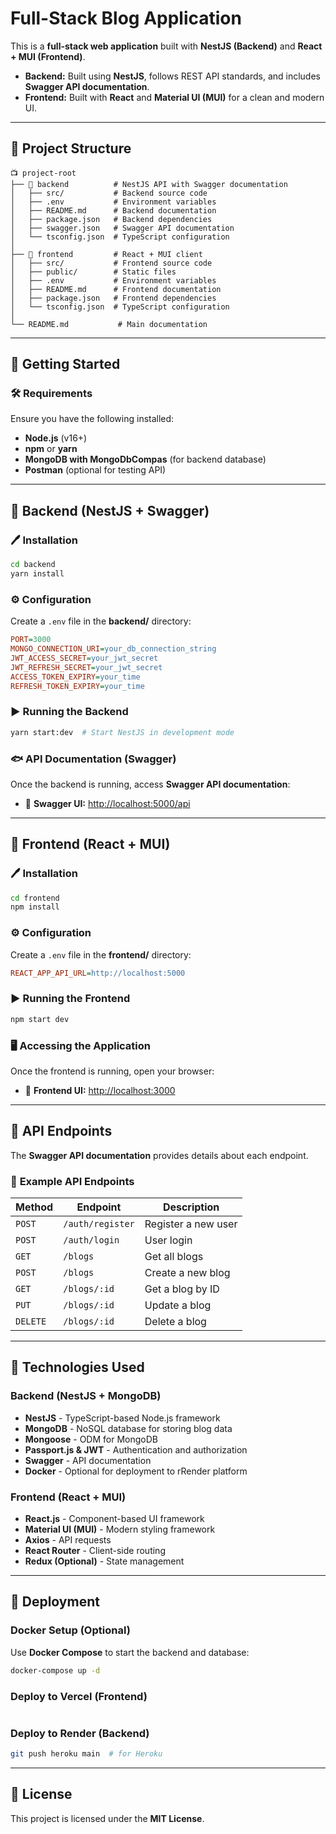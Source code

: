 # Full-Stack Blog Application

This is a **full-stack web application** built with **NestJS (Backend)** and **React + MUI (Frontend)**.

- **Backend:** Built using **NestJS**, follows REST API standards, and includes **Swagger API documentation**.
- **Frontend:** Built with **React** and **Material UI (MUI)** for a clean and modern UI.

---

## 💂 **Project Structure**
```
📺 project-root
├── 📂 backend          # NestJS API with Swagger documentation
│   ├── src/           # Backend source code
│   ├── .env           # Environment variables
│   ├── README.md      # Backend documentation
│   ├── package.json   # Backend dependencies
│   ├── swagger.json   # Swagger API documentation
│   └── tsconfig.json  # TypeScript configuration
│
├── 📂 frontend         # React + MUI client
│   ├── src/           # Frontend source code
│   ├── public/        # Static files
│   ├── .env           # Environment variables
│   ├── README.md      # Frontend documentation
│   ├── package.json   # Frontend dependencies
│   └── tsconfig.json  # TypeScript configuration
│
└── README.md           # Main documentation
```

---

## 🚀 **Getting Started**
### 🛠️ **Requirements**
Ensure you have the following installed:
- **Node.js** (v16+)
- **npm** or **yarn**
- **MongoDB with MongoDbCompas** (for backend database)
- **Postman** (optional for testing API)

---

## 📌 **Backend (NestJS + Swagger)**
### 🖊️ **Installation**
```bash
cd backend
yarn install
```

### ⚙️ **Configuration**
Create a `.env` file in the **backend/** directory:
```ini
PORT=3000
MONGO_CONNECTION_URI=your_db_connection_string
JWT_ACCESS_SECRET=your_jwt_secret
JWT_REFRESH_SECRET=your_jwt_secret
ACCESS_TOKEN_EXPIRY=your_time
REFRESH_TOKEN_EXPIRY=your_time
```

### ▶️ **Running the Backend**
```bash
yarn start:dev  # Start NestJS in development mode
```

### 🐟 **API Documentation (Swagger)**
Once the backend is running, access **Swagger API documentation**:
- 📀 **Swagger UI:** [http://localhost:5000/api](http://localhost:5000/api)

---

## 🎨 **Frontend (React + MUI)**
### 🖊️ **Installation**
```bash
cd frontend
npm install  
```

### ⚙️ **Configuration**
Create a `.env` file in the **frontend/** directory:
```ini
REACT_APP_API_URL=http://localhost:5000
```

### ▶️ **Running the Frontend**
```bash
npm start dev
```

### 🖥️ **Accessing the Application**
Once the frontend is running, open your browser:
- 📀 **Frontend UI:** [http://localhost:3000](http://localhost:3000)

---

## 📄 **API Endpoints**
The **Swagger API documentation** provides details about each endpoint.

### 🔹 **Example API Endpoints**
| Method | Endpoint              | Description              |
|--------|-----------------------|--------------------------|
| `POST` | `/auth/register`      | Register a new user     |
| `POST` | `/auth/login`         | User login              |
| `GET`  | `/blogs`              | Get all blogs           |
| `POST` | `/blogs`              | Create a new blog       |
| `GET`  | `/blogs/:id`          | Get a blog by ID        |
| `PUT`  | `/blogs/:id`          | Update a blog           |
| `DELETE` | `/blogs/:id`        | Delete a blog           |

---

## 🔗 **Technologies Used**
### **Backend (NestJS + MongoDB)**
- **NestJS** - TypeScript-based Node.js framework
- **MongoDB** - NoSQL database for storing blog data
- **Mongoose** - ODM for MongoDB
- **Passport.js & JWT** - Authentication and authorization
- **Swagger** - API documentation
- **Docker** - Optional for deployment to rRender platform

### **Frontend (React + MUI)**
- **React.js** - Component-based UI framework
- **Material UI (MUI)** - Modern styling framework
- **Axios** - API requests
- **React Router** - Client-side routing
- **Redux (Optional)** - State management

---

## 🚀 **Deployment**
### **Docker Setup (Optional)**
Use **Docker Compose** to start the backend and database:
```bash
docker-compose up -d
```

### **Deploy to Vercel (Frontend)**
```bash

```

### **Deploy to Render (Backend)**
```bash
git push heroku main  # for Heroku
```

---

## 📝 **License**
This project is licensed under the **MIT License**.

